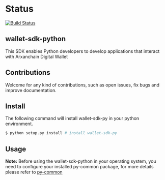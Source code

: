 # Status

[![Build Status](https://travis-ci.org/arxanchain/wallet-sdk-py.svg?branch=master)](https://travis-ci.org/arxanchain/wallet-sdk-py)

## wallet-sdk-python
This SDK enables Python developers to develop applications that interact with Arxanchain Digital Wallet

## Contributions

Welcome for any kind of contributions, such as open issues, fix bugs and improve documentation.

## Install

The following command will install wallet-sdk-py in your python environment.

```sh
$ python setup.py install # install wallet-sdk-py
```

## Usage

**Note:** Before using the wallet-sdk-python in your operating system, you need to configure your installed py-common package, for more details please refer to [py-common](https://github.com/arxanchain/py-common#usage)
